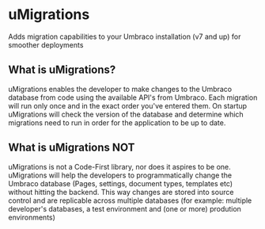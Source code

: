uMigrations
===========

Adds migration capabilities to your Umbraco installation (v7 and up) for smoother deployments

What is uMigrations?
-----------

uMigrations enables the developer to make changes to the Umbraco database from code using the available API's from Umbraco. Each migration will run only once and in the exact order you've entered them. On startup uMigrations will check the version of the database and determine which migrations need to run in order for the application to be up to date.

What is uMigrations NOT
-----------

uMigrations is not a Code-First library, nor does it aspires to be one. uMigrations will help the developers to programmatically change the Umbraco database (Pages, settings, document types, templates etc) without hitting the backend. This way changes are stored into source control and are replicable across multiple databases (for example: multiple developer's databases, a test environment and (one or more) prodution environments)
